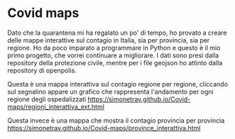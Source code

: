 # Covid maps
Dato che la quarantena mi ha regalato un po' di tempo, ho provato a creare delle mappe interattive sul contagio in Italia, sia per provincia, sia per regione. 
Ho da poco imparato a programmare in Python e questo è il mio primo progetto, che vorrei continuare a migliorare.
I dati sono presi dalla repository della protezione civile, mentre per i file geojson ho attinto dalla repository di openpolis.

Questa è una mappa interattiva sul contagio regione per regione, cliccando sul segnalino appare un grafico che rappresenta l'andamento per ogni regione degli ospedalizzati https://simonetrav.github.io/Covid-maps/regioni_interattiva_ext.html

Questa invece è una mappa che mostra il contagio provincia per provincia https://simonetrav.github.io/Covid-maps/province_interattiva.html
